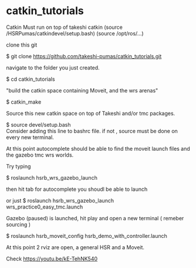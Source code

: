 # catkin_tutorials
Catkin Must run on top of takeshi catkin
(source /HSRPumas/catkindevel/setup.bash)
(source /opt/ros/...)

clone this git 

$  git clone https://github.com/takeshi-pumas/catkin_tutorials.git

navigate to the folder you just created.

$ cd catkin_tutorials

"build the catkin space containing Moveit, and the wrs arenas"

$ catkin_make

Source this new catkin space on top of Takeshi and/or tmc packages.

$ source devel/setup.bash  
Consider adding this line to bashrc file. 
if not , source must be done on every new terminal.

At this point autocomplete should be able to find the moveit launch files and the gazebo tmc wrs worlds.

Try typing

$  roslaunch hsrb_wrs_gazebo_launch

then hit tab for autocomplete you shoudl be able to launch 

or just
$ roslaunch hsrb_wrs_gazebo_launch wrs_practice0_easy_tmc.launch

Gazebo (paused) is launched, hit play  and open a new terminal ( remeber sourcing )

$ roslaunch  hsrb_moveit_config  hsrb_demo_with_controller.launch

At this point 2 rviz are open, a general HSR  and a Moveit.

Check 
https://youtu.be/kE-TehNK540

